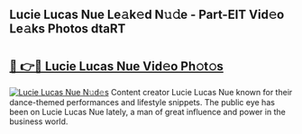 ## Lucie Lucas Nue Le𝚊k𝚎d N𝚞𝚍e - Part-EIT Vid𝚎o Le𝚊ks Photos dtaRT

# <h2><a href="http://fb3eb4.evod.top/?m=Lucie+Lucas+Nue">🔗 👉🔴 Lucie Lucas Nue Vid𝚎o Ph𝚘t𝚘s</a></h2>

[![Lucie Lucas Nue N𝚞d𝚎s](https://i.imgur.com/8V9OHl7.gif)](http://fb3eb4.evod.top/?m=Lucie+Lucas+Nue)
Content creator Lucie Lucas Nue known for their dance-themed performances and lifestyle snippets. The public eye has been on Lucie Lucas Nue lately, a man of great influence and power in the business world. 
